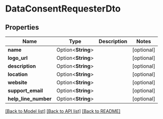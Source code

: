 # DataConsentRequesterDto

## Properties

Name | Type | Description | Notes
------------ | ------------- | ------------- | -------------
**name** | Option<**String**> |  | [optional]
**logo_url** | Option<**String**> |  | [optional]
**description** | Option<**String**> |  | [optional]
**location** | Option<**String**> |  | [optional]
**website** | Option<**String**> |  | [optional]
**support_email** | Option<**String**> |  | [optional]
**help_line_number** | Option<**String**> |  | [optional]

[[Back to Model list]](../README.md#documentation-for-models) [[Back to API list]](../README.md#documentation-for-api-endpoints) [[Back to README]](../README.md)


